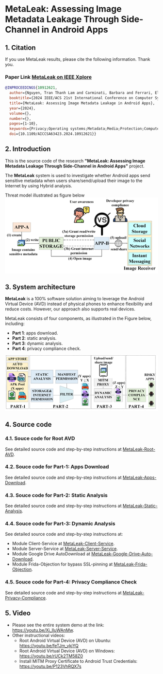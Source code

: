 
# MetaLeak: Assessing Image Metadata Leakage Through Side-Channel in Android Apps
## 1. Citation

If you use MetaLeak results, please cite the following information. Thank you.
### Paper Link [MetaLeak on IEEE Xplore](https://ieeexplore.ieee.org/document/10912621)
```bibtex
@INPROCEEDINGS{10912621,
  author={Nguyen, Tran Thanh Lam and Carminati, Barbara and Ferrari, Elena},
  booktitle={2024 IEEE/ACS 21st International Conference on Computer Systems and Applications (AICCSA)}, 
  title={MetaLeak: Assessing Image Metadata Leakage in Android Apps}, 
  year={2024},
  volume={},
  number={},
  pages={1-10},
  keywords={Privacy;Operating systems;Metadata;Media;Protection;Computer security;Videos;Global Positioning System;privacy;security;metadata;android},
  doi={10.1109/AICCSA63423.2024.10912621}}
```
## 2. Introduction
This is the source code of the research **"MetaLeak: Assessing Image Metadata Leakage Through Side-Channel in Android Apps"** project.

The **MetaLeak** system is used to investigate whether Android apps send sensitive metadata when users share/send/upload their image to the Internet by using Hybrid analysis.

Threat model illustrated as figure below
<img src="https://github.com/research-mobile-security/MetaLeak/blob/main/project-image/threat-model-2.png">

## 3. System architecture

**MetaLeak** is a 100% software solution aiming to leverage the Android Virtual Device (AVD) instead of physical phones to enhance flexibility and reduce costs. However, our approach also supports real devices.

MetaLeak consists of four components, as illustrated in the Figure below, including:

- **Part 1**: apps download.
- **Part 2**: static analysis. 
- **Part 3**: dynamic analysis. 
- **Part 4**: privacy compliance check. 

<img src="https://github.com/research-mobile-security/MetaLeak/blob/main/project-image/system-overview.png">


## 4. Source code

### 4.1. Souce code for Root AVD

See detailed source code and step-by-step instructions at [MetaLeak-Root-AVD](/MetaLeak-Root-AVD).

### 4.2. Souce code for Part-1: Apps Download

See detailed source code and step-by-step instructions at [MetaLeak-Apps-Download](/MetaLeak-Apps-Download).

### 4.3. Souce code for Part-2: Static Analysis

See detailed source code and step-by-step instructions at [MetaLeak-Static-Analysis](/MetaLeak-Static-Analysis).

### 4.4. Souce code for Part-3: Dynamic Analysis

See detailed source code and step-by-step instructions at:
 - Module Client-Service at [MetaLeak-Client-Service](/MetaLeak-Client-Service).
 - Module Server-Service at [MetaLeak-Server-Service](/MetaLeak-Server-Service).
 - Module Google Drive AutoDownload at [MetaLeak-Google-Drive-Auto-Download](/MetaLeak-Google-Drive-Auto-Download).
 - Module Frida-Objection for bypass SSL-pinning at  [MetaLeak-Frida-Objection](/MetaLeak-Frida-Objection).

### 4.5. Souce code for Part-4: Privacy Compliance Check 

See detailed source code and step-by-step instructions at [MetaLeak-Privacy-Compliance](/MetaLeak-Privacy-Compliance).

## 5. Video

- Please see the entire system demo at the link: https://youtu.be/Xj_IluWAnMw.
- Other instructional videos:
    - Root Android Virtual Device (AVD) on Ubuntu: https://youtu.be/feTJm_ykjYQ
    - Root Android Virtual Device (AVD) on Windows: https://youtu.be/rUCk2TM58Z0
    - Install MITM Proxy Certificate to Android Trust Credentials: https://youtu.be/P123VhRQX7s